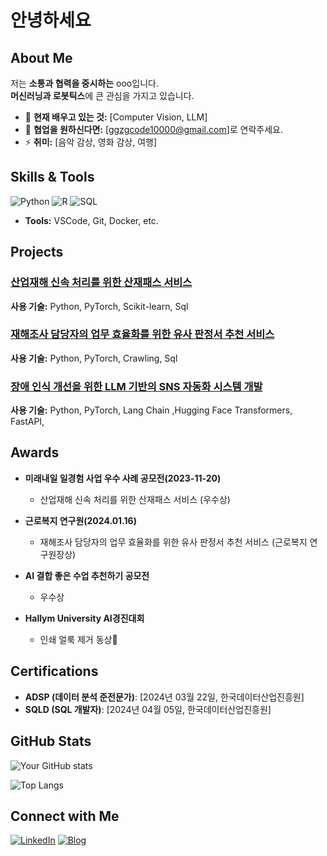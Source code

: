 # 안녕하세요

## About Me
저는 **소통과 협력을 중시하는** ooo입니다.<br/>
**머신러닝과 로봇틱스**에 큰 관심을 가지고 있습니다.  
- 🌱 **현재 배우고 있는 것:** [Computer Vision, LLM]  
- 👯 **협업을 원하신다면:** [ggzgcode10000@gmail.com]로 연락주세요.  
- ⚡ **취미:** [음악 감상, 영화 감상, 여행]

## Skills & Tools
<!-- 아래 이미지는 예시입니다. 원하는 기술 뱃지로 수정하세요! -->
![Python](https://img.shields.io/badge/-Python-3776AB?style=flat-square&logo=python&logoColor=white)
![R](https://img.shields.io/badge/-R-276DC3?style=flat-square&logo=r&logoColor=white)
![SQL](https://img.shields.io/badge/-SQL-4479A1?style=flat-square&logo=postgresql&logoColor=white)

- **Tools:** VSCode, Git, Docker, etc.

## Projects
### [산업재해 신속 처리를 위한 산재패스 서비스](https://moel.go.kr/news/enews/report/enewsView.do?news_seq=15837)  
**사용 기술:** Python, PyTorch, Scikit-learn, Sql

### [재해조사 담당자의 업무 효율화를 위한 유사 판정서 추천 서비스]()  
**사용 기술:** Python, PyTorch, Crawling, Sql

### [장애 인식 개선을 위한 LLM 기반의 SNS 자동화 시스템 개발]([https://github.com/Jinujara/nalanhi])
**사용 기술:** Python, PyTorch, Lang Chain ,Hugging Face Transformers, FastAPI, 

## Awards
- **미래내일 일경험 사업 우수 사례 공모전(2023-11-20)**
  - 산업재해 신속 처리를 위한 산재패스 서비스 (우수상)
    
- **근로복지 연구원(2024.01.16)**  
  - 재해조사 담당자의 업무 효율화를 위한 유사 판정서 추천 서비스 (근로복지 연구원장상)
    
- **AI 결합 좋은 수업 추천하기 공모전**
  - 우수상

- **Hallym University AI경진대회**
  - 인쇄 얼룩 제거 동상🥉



## Certifications
- **ADSP (데이터 분석 준전문가)**: [2024년 03월 22일, 한국데이터산업진흥원]
- **SQLD (SQL 개발자)**: [2024년 04월 05일, 한국데이터산업진흥원]

## GitHub Stats
<!-- GitHub 통계 카드 (사용자명 수정 필요) -->
![Your GitHub stats](https://github-readme-stats.vercel.app/api?username=yourusername&show_icons=true&theme=radical)

<!-- Top Languages 카드 -->
![Top Langs](https://github-readme-stats.vercel.app/api/top-langs/?username=codemillss&layout=compact&theme=radical)

## Connect with Me
[![LinkedIn](https://img.shields.io/badge/LinkedIn-blue?style=flat-square&logo=linkedin)](https://www.linkedin.com/in/codeman-jiggag-070652286/)
[![Blog](https://img.shields.io/badge/Blog-000000?style=flat-square&logo=ghost)](https://zgzgcode10000.tistory.com/)
